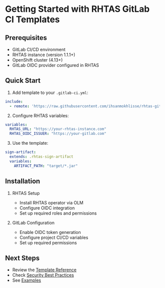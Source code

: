 # Getting Started with RHTAS GitLab CI Templates

## Prerequisites

- GitLab CI/CD environment
- RHTAS instance (version 1.1.1+)
- OpenShift cluster (4.13+)
- GitLab OIDC provider configured in RHTAS

## Quick Start

1. Add template to your `.gitlab-ci.yml`:
```yaml
include:
  - remote: 'https://raw.githubusercontent.com/ihsanmokhlisse/rhtas-gitlab-ci-templates/main/templates/artifact-signing.yml'
```

2. Configure RHTAS variables:
```yaml
variables:
  RHTAS_URL: "https://your-rhtas-instance.com"
  RHTAS_OIDC_ISSUER: "https://your-gitlab.com"
```

3. Use the template:
```yaml
sign-artifact:
  extends: .rhtas-sign-artifact
  variables:
    ARTIFACT_PATH: "target/*.jar"
```

## Installation

1. RHTAS Setup
   - Install RHTAS operator via OLM
   - Configure OIDC integration
   - Set up required roles and permissions

2. GitLab Configuration
   - Enable OIDC token generation
   - Configure project CI/CD variables
   - Set up required permissions

## Next Steps

- Review the [Template Reference](template-reference.md)
- Check [Security Best Practices](security.md)
- See [Examples](examples.md)